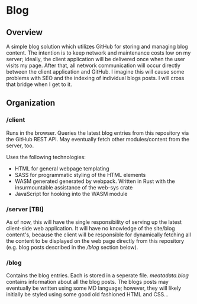 # Blog
## Overview
A simple blog solution which utilizes GitHub for storing and managing blog content.  The intention is to keep network and maintenance costs low on my server; ideally, the client application will be delivered once when the user visits my page. After that, all network communication will occur directly between the client application and GitHub. I imagine this will cause some problems with SEO and the indexing of individual blogs posts. I will cross that bridge when I get to it.

## Organization
### /client
Runs in the browser. Queries the latest blog entries from this repository via the GitHub REST API.  May eventually fetch other modules/content from the server, too.

Uses the following technologies:
- HTML for general webpage templating
- SASS for programmatic styling of the HTML elements
- WASM generated generated by webpack. Written in Rust with the insurmountable assistance of the web-sys crate
- JavaScript for hooking into the WASM module

### /server [TBI]
As of now, this will have the single responsibility of serving up the latest client-side web application. It will have no knowledge of the site/blog content's, because the client will be responsible for dynamically fetching all the content to be displayed on the web page directly from this repository (e.g. blog posts described in the */blog* section below).

### /blog
Contains the blog entries. Each is stored in a seperate file. *meatadata.blog* contains information about 
all the blog posts. The blogs posts may eventually be written using some MD language; however, they will likely
initially be styled using some good old fashioned HTML and CSS...
